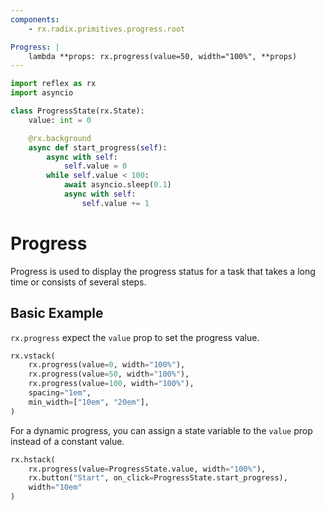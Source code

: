```yaml
---
components:
    - rx.radix.primitives.progress.root

Progress: |
    lambda **props: rx.progress(value=50, width="100%", **props)
---
```


```python exec
import reflex as rx
import asyncio

class ProgressState(rx.State):
    value: int = 0

    @rx.background
    async def start_progress(self):
        async with self:
            self.value = 0
        while self.value < 100:
            await asyncio.sleep(0.1)
            async with self:
                self.value += 1
```

# Progress

Progress is used to display the progress status for a task that takes a long time or consists of several steps.

## Basic Example

`rx.progress` expect the `value` prop to set the progress value.

```python demo
rx.vstack(
    rx.progress(value=0, width="100%"),
    rx.progress(value=50, width="100%"),
    rx.progress(value=100, width="100%"),
    spacing="1em",
    min_width=["10em", "20em"],
)
```

For a dynamic progress, you can assign a state variable to the `value` prop instead of a constant value.

```python demo
rx.hstack(
    rx.progress(value=ProgressState.value, width="100%"), 
    rx.button("Start", on_click=ProgressState.start_progress),
    width="10em"
)
```

